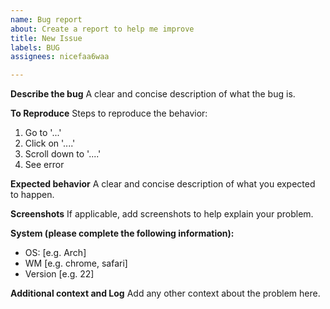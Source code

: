 ```yaml
---
name: Bug report
about: Create a report to help me improve
title: New Issue
labels: BUG
assignees: nicefaa6waa

---
```


**Describe the bug**
A clear and concise description of what the bug is.

**To Reproduce**
Steps to reproduce the behavior:
1. Go to '...'
2. Click on '....'
3. Scroll down to '....'
4. See error

**Expected behavior**
A clear and concise description of what you expected to happen.

**Screenshots**
If applicable, add screenshots to help explain your problem.

**System (please complete the following information):**
 - OS: [e.g. Arch]
 - WM [e.g. chrome, safari]
 - Version [e.g. 22]


**Additional context and Log**
Add any other context about the problem here.
